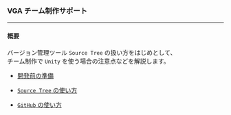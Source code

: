 
### VGA チーム制作サポート

---
#### 概要

バージョン管理ツール `Source Tree` の扱い方をはじめとして、  
チーム制作で `Unity` を使う場合の注意点などを解説します。

* [開発前の準備][un]

* [`Source Tree` の使い方][st]

* [`GitHub` の使い方][gh]

[un]: https://github.com/tom10987/TEST/blob/master/Documents/unity.md
[st]: https://github.com/tom10987/TEST/blob/master/Documents/sourcetree.md
[gh]: https://github.com/tom10987/TEST/blob/master/Documents/github.md

